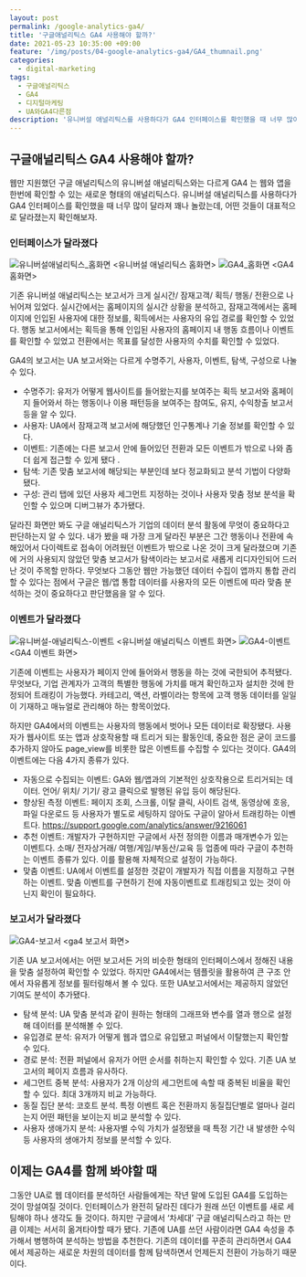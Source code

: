 ```yaml
---
layout: post
permalink: /google-analytics-ga4/
title: '구글애널리틱스 GA4 사용해야 할까?'
date: 2021-05-23 10:35:00 +09:00
feature: '/img/posts/04-google-analytics-ga4/GA4_thumnail.png'
categories:
  - digital-marketing
tags:
  - 구글애널리틱스
  - GA4
  - 디지털마케팅
  - UA와GA4다른점
description: '유니버설 애널리틱스를 사용하다가 GA4 인터페이스를 확인했을 때 너무 많이 달라져 꽤나 놀랐는데, 어떤 것들이 대표적으로 달라졌는지 확인해보자.'
---
```

## 구글애널리틱스 GA4 사용해야 할까?

웹만 지원했던 구글 애널리틱스의 유니버설 애널리틱스와는 다르게 GA4 는 웹와 앱을 한번에 확인할 수 있는 새로운 형태의 애널리틱스다. 유니버설 애널리틱스를 사용하다가 GA4 인터페이스를 확인했을 때 너무 많이 달라져 꽤나 놀랐는데, 어떤 것들이 대표적으로 달라졌는지 확인해보자.


### 인터페이스가 달라졌다

![유니버설애널리틱스_홈화면](/img/posts/04-google-analytics-ga4/UA_home.png)
 <유니버설 애널리틱스 홈화면>
![GA4_홈화면](/img/posts/04-google-analytics-ga4/GA4_home.png)
<GA4 홈화면>

기존 유니버설 애널리틱스는 보고서가 크게 실시간/ 잠재고객/ 획득/ 행동/ 전환으로 나뉘어져 있었다. 실시간에서는 홈페이지의 실시간 상황을 분석하고, 잠재고객에서는 홈페이지에 인입된 사용자에 대한 정보를, 획득에서는 사용자의 유입 경로를 확인할 수 있었다. 행동 보고서에서는 획득을 통해 인입된 사용자의 홈페이지 내 행동 흐름이나 이벤트를 확인할 수 있었고 전환에서는 목표를 달성한 사용자의 수치를 확인할 수 있었다.

GA4의 보고서는 UA 보고서와는 다르게 수명주기, 사용자, 이벤트, 탐색, 구성으로 나눌 수 있다.

- 수명주기: 유저가 어떻게 웹사이트를 들어왔는지를 보여주는 획득 보고서와 홈페이지 들어와서 하는 행동이나 이용 패턴등을 보여주는 참여도, 유지, 수익창출 보고서 등을 알 수 있다.
- 사용자: UA에서 잠재고객 보고서에 해당했던 인구통계나 기술 정보를 확인할 수 있다.
- 이벤트: 기존에는 다른 보고서 안에 들어있던 전환과 모든 이벤트가 밖으로 나와 좀더 쉽게 접근할 수 있게 됐다 .
- 탐색: 기존 맞춤 보고서에 해당되는 부분인데 보다 정교화되고 분석 기법이 다양화됐다.
- 구성: 관리 탭에 있던 사용자 세그먼트 지정하는 것이나 사용자 맞춤 정보 분석을 확인할 수 있으며 디버그뷰가 추가됐다.


달라진 화면만 봐도 구글 애널리틱스가 기업의 데이터 분석 활동에 무엇이 중요하다고 판단하는지 알 수 있다. 내가 봤을 때 가장 크게 달라진 부분은 그간 행동이나 전환에 속해있어서 다이렉트로 접속이 어려웠던 이벤트가 밖으로 나온 것이 크게 달라졌으며 기존에 거의 사용되지 않았던 맞춤 보고서가 탐색이라는 보고서로 새롭게 리디자인되어 드러난 것이 주목할 만하다. 무엇보다 그동안 웹만 가능했던 데이터 수집이 앱까지 통합 관리할 수 있다는 점에서 구글은 웹/앱 통합 데이터를 사용자의 모든 이벤트에 따라 맞춤 분석하는 것이 중요하다고 판단했음을 알 수 있다.


### 이벤트가 달라졌다

![유니버설-애널리틱스-이벤트](/img/posts/04-google-analytics-ga4/UA_event.png)
<유니버설 애널리틱스 이벤트 화면>
![GA4-이벤트](/img/posts/04-google-analytics-ga4/GA4_event.png)
<GA4 이벤트 화면>

기존에 이벤트는 사용자가 페이지 안에 들어와서 행동을 하는 것에 국한되어 추적됐다. 무엇보다, 기업 관계자가 고객의 특별한 행동에 가치를 매겨 확인하고자 설치한 것에 한정되어 트래킹이 가능했다. 카테고리, 액션, 라벨이라는 항목에 고객 행동 데이터를 일일이 기재하고 매뉴얼로 관리해야 하는 항목이었다.

하지만 GA4에서의 이벤트는 사용자의 행동에서 벗어나 모든 데이터로 확장됐다. 사용자가 웹사이트 또는 앱과 상호작용할 때 트리거 되는 활동인데, 중요한 점은 굳이 코드를 추가하지 않아도 page_view를 비롯한 많은 이벤트를 수집할 수 있다는 것이다. GA4의 이벤트에는 다음 4가지 종류가 있다.

- 자동으로 수집되는 이벤트: GA와 웹/앱과의 기본적인 상호작용으로 트리거되는 데이터. 언어/ 위치/ 기기/ 광고 클릭으로 발행된 유입 등이 해당된다.
- 향상된 측정 이벤트: 페이지 조회, 스크롤, 이탈 클릭, 사이트 검색, 동영상에 호응, 파일 다운로드 등 사용자가 별도로 세팅하지 않아도 구글이 알아서 트래킹하는 이벤트다. https://support.google.com/analytics/answer/9216061
- 추천 이벤트: 개발자가 구현하지만 구글에서 사전 정의한 이름과 매개변수가 있는 이벤트다. 소매/ 전자상거래/ 여행/게임/부동산/교육 등 업종에 따라 구글이 추천하는 이벤트 종류가 있다. 이를 활용해 자체적으로 설정이 가능하다.
- 맞춤 이벤트: UA에서 이벤트를 설정한 것같이 개발자가 직접 이름을 지정하고 구현하는 이벤트. 맞춤 이벤트를 구현하기 전에 자동이벤트로 트래킹되고 있는 것이 아닌지 확인이 필요하다.


### 보고서가 달라졌다

![GA4-보고서](/img/posts/04-google-analytics-ga4/GA4_report.png)
<ga4 보고서 화면>

기존 UA 보고서에서는 어떤 보고서든 거의 비슷한 형태의 인터페이스에서 정해진 내용을 맞춤 설정하여 확인할 수 있었다. 하지만 GA4에서는 템플릿을 활용하여 큰 구조 안에서 자유롭게 정보를 필터링해서 볼 수 있다. 또한 UA보고서에서는 제공하지 않았던 기여도 분석이 추가됐다.

- 탐색 분석: UA 맞춤 분석과 같이 원하는 형태의 그래프와 변수를 열과 행으로 설정해 데이터를 분석해볼 수 있다.
- 유입경로 분석: 유저가 어떻게 웹과 앱으로 유입됐고 퍼널에서 이탈했는지 확인할 수 있다.
- 경로 분석: 전환 퍼널에서 유저가 어떤 순서를 취하는지 확인할 수 있다. 기존 UA 보고서의 페이지 흐름과 유사하다.
- 세그먼트 중복 분석: 사용자가 2개 이상의 세그먼트에 속할 때 중복된 비율을 확인할 수 있다. 최대 3개까지 비교 가능하다.
- 동질 집단 분석: 코호트 분석. 특정 이벤트 혹은 전환까지 동질집단별로 얼마나 걸리는지 어떤 패턴을 보이는지 비교 분석할 수 있다.
- 사용자 생애가지 분석: 사용자별 수익 가치가 설정됐을 때 특정 기간 내 발생한 수익 등 사용자의 생애가치 정보를 분석할 수 있다.


## 이제는 GA4를 함께 봐야할 때

그동안 UA로 웹 데이터를 분석하던 사람들에게는 작년 말에 도입된 GA4를 도입하는 것이 망설여질 것이다. 인터페이스가 완전히 달라진 데다가 원래 쓰던 이벤트를 새로 세팅해야 하나 생각도 들 것이다. 하지만 구글에서 ‘차세대’ 구글 애널리틱스라고 하는 만큼 이제는 서서히 옮겨타야할 때가 됐다. 기존에 UA를 쓰던 사람이라면 GA4 속성을 추가해서 병행하여 분석하는 방법을 추천한다. 기존의 데이터를 꾸준히 관리하면서 GA4에서 제공하는 새로운 차원의 데이터를 함께 탐색하면서 언제든지 전환이 가능하기 때문이다.
